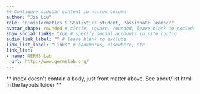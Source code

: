 ```yaml
---
## Configure sidebar content in narrow column
author: "Jia Liu"
role: "Bioinformatics & Statistics student, Passionate learner"
avatar_shape: rounded # circle, square, rounded, leave blank to exclude
show_social_links: true # specify social accounts in site config
audio_link_label: "" # leave blank to exclude
link_list_label: "Links" # bookmarks, elsewhere, etc.
link_list:
- name: GERMS Lab
  url: http://www.germslab.org/
---
```


** index doesn't contain a body, just front matter above.
See about/list.html in the layouts folder **